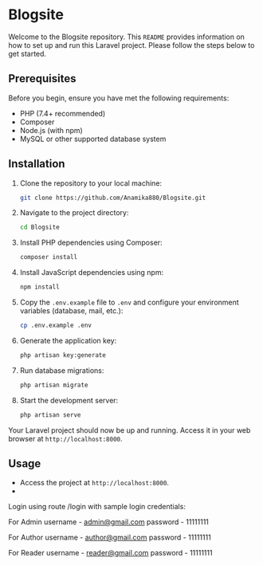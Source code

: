 # Blogsite

Welcome to the Blogsite repository. This `README` provides information on how to set up and run this Laravel project. Please follow the steps below to get started.

## Prerequisites

Before you begin, ensure you have met the following requirements:

- PHP (7.4+ recommended)
- Composer
- Node.js (with npm)
- MySQL or other supported database system

## Installation

1. Clone the repository to your local machine:

    ```bash
    git clone https://github.com/Anamika880/Blogsite.git
    ```

2. Navigate to the project directory:

    ```bash
    cd Blogsite
    ```

3. Install PHP dependencies using Composer:

    ```bash
    composer install
    ```

4. Install JavaScript dependencies using npm:

    ```bash
    npm install

    ```

5. Copy the `.env.example` file to `.env` and configure your environment variables (database, mail, etc.):

    ```bash
    cp .env.example .env
    ```

6. Generate the application key:

    ```bash
    php artisan key:generate
    ```

7. Run database migrations:

    ```bash
    php artisan migrate
    ```

8. Start the development server:

    ```bash
    php artisan serve
    ```

Your Laravel project should now be up and running. Access it in your web browser at `http://localhost:8000`.

## Usage

- Access the project at `http://localhost:8000`.
- 
 Login using route /login with sample login credentials:

 For Admin 
 username - admin@gmail.com
 password - 11111111

 For Author
 username - author@gmail.com
 password - 11111111

 For Reader
 username - reader@gmail.com
 password - 11111111
